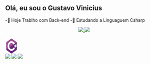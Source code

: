  ## Olá, eu sou o  Gustavo Vinicius

 -🔭  Hoje Trablho com  Back-end
 -🌱 Estudando a Linguaguem Csharp   
 
<div align="center">  
  <a href="https://github.com/Gustavo-Vinicius">   
  <img height="180em" src="https://github-readme-stats.vercel.app/api?username=Gustavo-Vinicius&show_icons=true&theme=dark&include_all_commits=true&count_private=true"/>  
  <img height="180em" src="https://github-readme-stats.vercel.app/api/top-langs/?username=Gustavo-Vinicius&layout=compact&langs_count=7&theme=dark"/> 
 </div> 
<div style="d   isplay: inline_blo  ck"><br>    
     <img align="center" alt="Csharp" height="50" width="40" src="https://raw.githubusercontent.com/devicons/devicon/master/icons/csharp/csharp-original.svg"> </div>
  <div> 
    <a href="https://instagram.com/guustavo_vinicius" target="_blank"><img src="https://img.shields.io/badge/-Instagram-%23E4405F?style=for-the-badge&logo=instagram&logoColor=white" target="_blank"></a>
    <a href = "mailto:gustavovinicimos12345@gmail.com"><img src="https://img.shields.io/badge/-Gmail-%23333?style=for-the-badge&logo=gmail&logoColor=white" target="_blank"></a> 
    <a href="https://www.linkedin.com/in/gustavo-vinicius-741878223/" target="_blank"><img src="https://img.shields.io/badge/-LinkedIn-%230077B5?style=for-the-badge&logo=linkedin&logoColor=white" target="_blank"></a>       
  </div>

